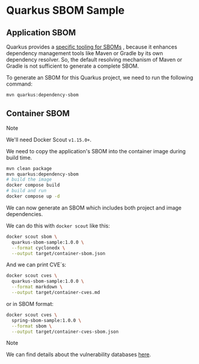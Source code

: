 # Quarkus SBOM Sample

## Application SBOM

Quarkus provides a [specific tooling for SBOMs](https://quarkus.io/guides/cyclonedx) , because it enhances dependency management tools like Maven or Gradle by its own dependency resolver. So, the default resolving mechanism of Maven or Gradle is not sufficient to generate a complete SBOM.

To generate an SBOM for this Quarkus project, we need to run the following command:

```bash
mvn quarkus:dependency-sbom
```

## Container SBOM

> [!NOTE]  
> We'll need Docker Scout `v1.15.0+`.

We need to copy the application's SBOM into the container image during build time.

```bash
mvn clean package
mvn quarkus:dependency-sbom
# build the image
docker compose build
# build and run
docker compose up -d
```

We can now generate an SBOM which includes both project and image dependencies.

We can do this with `docker scout` like this:
```bash
docker scout sbom \
  quarkus-sbom-sample:1.0.0 \
  --format cyclonedx \
  --output target/container-sbom.json
```

And we can print CVE´s:
```bash
docker scout cves \
  quarkus-sbom-sample:1.0.0 \
  --format markdown \
  --output target/container-cves.md
```

or in SBOM format:

```bash
docker scout cves \
  spring-sbom-sample:1.0.0 \
  --format sbom \
  --output target/container-cves-sbom.json
```


> [!NOTE]  
> We can find details about the vulnerability databases [here](https://docs.docker.com/scout/deep-dive/advisory-db-sources/).

